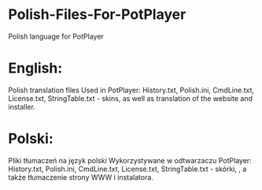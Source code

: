 # Polish-Files-For-PotPlayer
Polish language for PotPlayer

English:
========

Polish translation files
Used in PotPlayer: History.txt, Polish.ini, CmdLine.txt, License.txt, 
StringTable.txt - skins, as well as translation of the website and installer.


Polski:
=======

Pliki tłumaczeń na język polski
Wykorzystywane w odtwarzaczu PotPlayer: History.txt, Polish.ini, CmdLine.txt, 
License.txt, StringTable.txt - skórki, , a także tłumaczenie strony WWW i instalatora.
